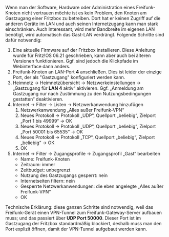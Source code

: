 Wenn man der Software, Hardware oder Administration eines Freifunk-Knoten nicht vertrauen möchte ist es kein Problem, den Knoten am Gastzugang einer Fritzbox zu betreiben. Dort hat er keinen Zugriff auf die anderen Geräte im LAN und auch seinen Internetzugang kann man stark einschränken. Auch Interessant, wird mehr Bandbreite im eigenen LAN benötigt, wird automatisch das Gast-LAN verdrängt.
Folgende Schritte sind dafür notwendig:

1. Eine aktuelle Firmware auf der Fritzbox installieren. Diese Anleitung wurde für Fritz!OS 06.21 geschrieben, kann aber auch bei älteren Versionen funktionieren. Ggf. sind jedoch die Klickpfade im Webinterface dann anders.
2. Freifunk-Knoten an LAN-Port **4** anschließen. Dies ist leider der einzige Port, der als "Gastzugang" konfiguriert werden kann.
3. Heimnetz → Heimnetzübersicht → Netzwerkeinstellungen → „Gastzugang für **LAN 4** aktiv“ aktivieren. Ggf. „Anmeldung am Gastzugang nur nach Zustimmung zu den Nutzungsbedingungen gestatten“ deaktivieren.
4. Internet → Filter → Listen → Netzwerkanwendung hinzufügen
    1. Netzwerkanwendung „Alles außer Freifunk-VPN“
    2. Neues Protokoll → Protokoll „UDP“, Quellport „beliebig“, Zielport „Port 1 bis 49999“ → OK
    3. Neues Protokoll → Protokoll „UDP“, Quellport „beliebig“, Zielport „Port 50001 bis 65535“ → OK
    4. Neues Protokoll → Protokoll „TCP“, Quellport „beliebig“, Zielport „beliebig“ → OK
    5. OK
5. Internet → Filter → Zugangsprofile → Zugangsprofil „Gast“ bearbeiten
    * Name: Freifunk-Knoten
    * Zeitraum: immer
    * Zeitbudget: unbegrenzt
    * Nutzung des Gastzugangs gesperrt: nein
    * Internetseiten filtern: nein
    * Gesperrte Netzwerkanwendungen: die eben angelegte „Alles außer Freifunk-VPN“
    * OK

Technische Erklärung: diese ganzen Schritte sind notwendig, weil das Freifunk-Gerät einen VPN-Tunnel zum Freifunk-Gateway-Server aufbauen muss; und das passiert über **UDP Port 50000**. Dieser Port ist im Gastzugang der Fritzbox standardmäßig blockiert, deshalb muss man den Port explizit öffnen, damit der VPN-Tunnel aufgebaut werden kann.